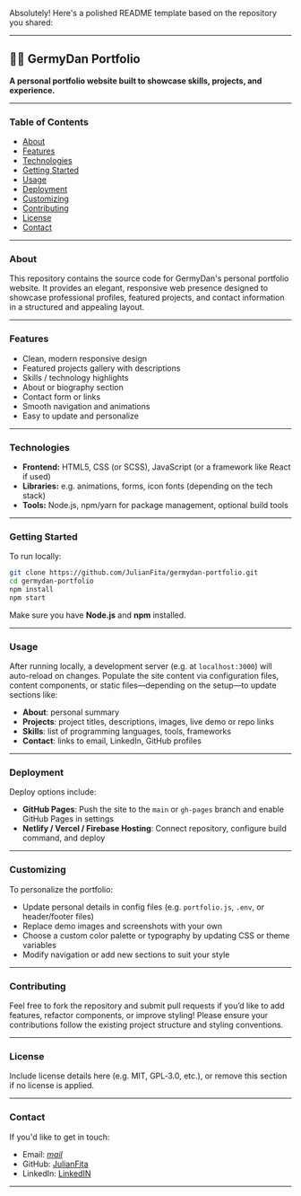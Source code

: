 Absolutely! Here's a polished README template based on the repository you shared:

---

## 🧑‍💻 GermyDan Portfolio

**A personal portfolio website built to showcase skills, projects, and experience.**

---

### Table of Contents

* [About](#about)
* [Features](#features)
* [Technologies](#technologies)
* [Getting Started](#getting-started)
* [Usage](#usage)
* [Deployment](#deployment)
* [Customizing](#customizing)
* [Contributing](#contributing)
* [License](#license)
* [Contact](#contact)

---

### About

This repository contains the source code for GermyDan's personal portfolio website. It provides an elegant, responsive web presence designed to showcase professional profiles, featured projects, and contact information in a structured and appealing layout.

---

### Features

* Clean, modern responsive design
* Featured projects gallery with descriptions
* Skills / technology highlights
* About or biography section
* Contact form or links
* Smooth navigation and animations
* Easy to update and personalize

---

### Technologies

* **Frontend:** HTML5, CSS (or SCSS), JavaScript (or a framework like React if used)
* **Libraries:** e.g. animations, forms, icon fonts (depending on the tech stack)
* **Tools:** Node.js, npm/yarn for package management, optional build tools

---

### Getting Started

To run locally:

```bash
git clone https://github.com/JulianFita/germydan-portfolio.git
cd germydan-portfolio
npm install
npm start
```

Make sure you have **Node.js** and **npm** installed.

---

### Usage

After running locally, a development server (e.g. at `localhost:3000`) will auto-reload on changes.
Populate the site content via configuration files, content components, or static files—depending on the setup—to update sections like:

* **About**: personal summary
* **Projects**: project titles, descriptions, images, live demo or repo links
* **Skills**: list of programming languages, tools, frameworks
* **Contact**: links to email, LinkedIn, GitHub profiles

---

### Deployment

Deploy options include:

* **GitHub Pages**: Push the site to the `main` or `gh-pages` branch and enable GitHub Pages in settings
* **Netlify / Vercel / Firebase Hosting**: Connect repository, configure build command, and deploy

---

### Customizing

To personalize the portfolio:

* Update personal details in config files (e.g. `portfolio.js`, `.env`, or header/footer files)
* Replace demo images and screenshots with your own
* Choose a custom color palette or typography by updating CSS or theme variables
* Modify navigation or add new sections to suit your style

---

### Contributing

Feel free to fork the repository and submit pull requests if you’d like to add features, refactor components, or improve styling! Please ensure your contributions follow the existing project structure and styling conventions.

---

### License

Include license details here (e.g. MIT, GPL‑3.0, etc.), or remove this section if no license is applied.

---

### Contact

If you'd like to get in touch:

* Email: *[mail](mailto:juliangabrielfita@gmail.com)*
* GitHub: [JulianFita](https://github.com/JulianFita)
* LinkedIn: [LinkedIN](https://www.linkedin.com/in/juliangabrielfita/)

---
